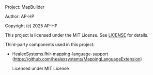 Project: MapBuilder

Author: AP-HP

Copyright (c) 2025 AP-HP

This project is licensed under the MIT License. See [LICENSE](LICENSE) for details.

Third-party components used in this project:
- HealexSystems.fhir-mapping-language-support (https://github.com/healexsystems/MappingLanguageExtension)

  Licensed under MIT License


